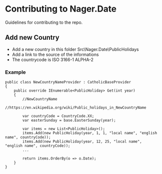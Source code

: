 # Contributing to Nager.Date

Guidelines for contributing to the repo.

## Add new Country

- Add a new country in this folder Src\Nager.Date\PublicHolidays
- Add a link to the source of the informations
- The countrycode is ISO 3166-1 ALPHA-2

### Example

	public class NewCountryNameProvider : CatholicBaseProvider
    {
        public override IEnumerable<PublicHoliday> Get(int year)
        {
            //NewCountryName
            //https://en.wikipedia.org/wiki/Public_holidays_in_NewCountryName

            var countryCode = CountryCode.XX;
            var easterSunday = base.EasterSunday(year);

            var items = new List<PublicHoliday>();
            items.Add(new PublicHoliday(year, 1, 1, "local name", "english name", countryCode));
            items.Add(new PublicHoliday(year, 12, 25, "local name", "english name", countryCode));     
            ...

            return items.OrderBy(o => o.Date);
        }
    }


